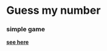 # Guess my number

### simple game


**[see here](https://anmarkosyan.github.io/ES6-projects/04-Guess-My-Number-Project/)**